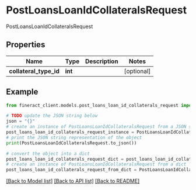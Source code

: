 # PostLoansLoanIdCollateralsRequest

PostLoansLoanIdCollateralsRequest

## Properties

Name | Type | Description | Notes
------------ | ------------- | ------------- | -------------
**collateral_type_id** | **int** |  | [optional] 

## Example

```python
from fineract_client.models.post_loans_loan_id_collaterals_request import PostLoansLoanIdCollateralsRequest

# TODO update the JSON string below
json = "{}"
# create an instance of PostLoansLoanIdCollateralsRequest from a JSON string
post_loans_loan_id_collaterals_request_instance = PostLoansLoanIdCollateralsRequest.from_json(json)
# print the JSON string representation of the object
print(PostLoansLoanIdCollateralsRequest.to_json())

# convert the object into a dict
post_loans_loan_id_collaterals_request_dict = post_loans_loan_id_collaterals_request_instance.to_dict()
# create an instance of PostLoansLoanIdCollateralsRequest from a dict
post_loans_loan_id_collaterals_request_from_dict = PostLoansLoanIdCollateralsRequest.from_dict(post_loans_loan_id_collaterals_request_dict)
```
[[Back to Model list]](../README.md#documentation-for-models) [[Back to API list]](../README.md#documentation-for-api-endpoints) [[Back to README]](../README.md)


